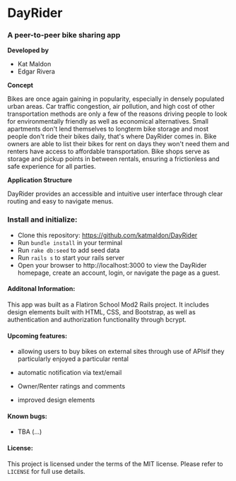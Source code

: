 # **DayRider**
### **A peer-to-peer bike sharing app**


**Developed by**

 - Kat Maldon
 - Edgar Rivera



**Concept**

Bikes are once again gaining in popularity, especially in densely populated urban areas. Car traffic congestion, air pollution, and high cost of other transportation methods are only a few of the reasons driving people to look for environmentally friendly as well as economical alternatives. Small apartments don't lend themselves to longterm bike storage and most people don't ride their bikes daily, that's where DayRider comes in.
Bike owners are able to list their bikes for rent on days they won't need them and renters have access to affordable transportation. Bike shops serve as storage and pickup points in between rentals, ensuring a frictionless and safe experience for all parties.

**Application Structure**

DayRider provides an accessible and intuitive user interface through clear routing and easy to navigate menus.


### **Install and initialize:**

- Clone this repository: https://github.com/katmaldon/DayRider
- Run `bundle install` in your terminal
- Run `rake db:seed` to add seed data
- Run `rails s` to start your rails server
- Open your browser to http://localhost:3000 to view the DayRider homepage, create an account, login, or navigate the page as a guest.


#### **Additonal Information:**

This app was built as a Flatiron School Mod2 Rails project. It includes design elements built with HTML, CSS, and Bootstrap, as well as authentication and authorization functionality through bcrypt.


#### **Upcoming features:**

- allowing users to buy bikes on external sites through use of APIsif they particularly enjoyed a particular rental

- automatic notification via text/email

- Owner/Renter ratings and comments

- improved design elements


#### **Known bugs:**

 - TBA (...)


#### **License:**
This project is licensed under the terms of the MIT license. Please refer to `LICENSE` for full use details.


